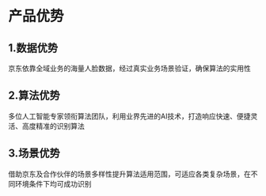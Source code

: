 # 产品优势

## 1.数据优势
京东依靠全域业务的海量人脸数据，经过真实业务场景验证，确保算法的实用性

## 2.算法优势
多位人工智能专家领衔算法团队，利用业界先进的AI技术，打造响应快速、便捷灵活、高度精准的识别算法

## 3.场景优势
借助京东及合作伙伴的场景多样性提升算法适用范围，可适应各类复杂场景，在不同环境条件下均可成功识别
